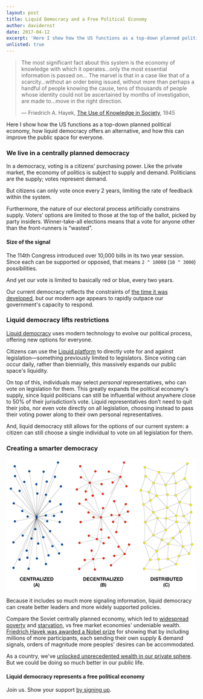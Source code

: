 ```yaml
---
layout: post
title: Liquid Democracy and a Free Political Economy
author: davidernst
date: 2017-04-12
excerpt: 'Here I show how the US functions as a top-down planned political economy, how liquid democracy offers an alternative, and how this can improve the public space for everyone.'
unlisted: true
---
```


> The most significant fact about this system is the economy of knowledge with which it operates...only the most essential information is passed on... The marvel is that in a case like that of a scarcity...without an order being issued, without more than perhaps a handful of people knowing the cause, tens of thousands of people whose identity could not be ascertained by months of investigation, are made to...move in the right direction.
>
> — Friedrich A. Hayek, [The Use of Knowledge in Society](http://www.econlib.org/library/Essays/hykKnw1.html), 1945

Here I show how the US functions as a top-down planned political economy, how liquid democracy offers an alternative, and how this can improve the public space for everyone.

### We live in a centrally planned democracy

In a democracy, voting is a citizens’ purchasing power. Like the private market, the economy of politics is subject to supply and demand. Politicians are the supply; votes represent demand.

But citizens can only vote once every 2 years, limiting the rate of feedback within the system.

Furthermore, the nature of our electoral process artificially constrains supply. Voters’ options are limited to those at the top of the ballot, picked by party insiders. Winner-take-all elections means that a vote for anyone other than the front-runners is “wasted”.

#### Size of the signal

The 114th Congress introduced over 10,000 bills in its two year session. Since each can be supported or opposed, that means `2 ^ 10000` (`10 ^ 3000`) possibilities.

And yet our vote is limited to basically red or blue, every two years.

Our current democracy reflects the constraints of [the time it was developed](/2017/02/09/why-hasnt-voting-changed/), but our modern age appears to rapidly outpace our government's capacity to respond.

### Liquid democracy lifts restrictions

[Liquid democracy](https://intro.liquid.vote) uses modern technology to evolve our political process, offering new options for everyone.

Citizens can use the [Liquid platform](https://join.liquid.vote) to directly vote for and against legislation—something previously limited to legislators. Since voting can occur daily, rather than biennially, this massively expands our public space's liquidity.

On top of this, individuals may select *personal* representatives, who can vote on legislation for them. This greatly expands the political economy's supply, since liquid politicians can still be influential without anywhere close to 50% of their jurisdiction’s vote. Liquid representatives don’t need to quit their jobs, nor even vote directly on all legislation, choosing instead to pass their voting power along to their own personal representatives.

And, liquid democracy still allows for the options of our current system: a citizen can still choose a single individual to vote on all legislation for them.

### Creating a smarter democracy

![](/assets/article_images/2017-04-12-liquid-democracy-and-a-free-political-economy/network_topologies.png)

Because it includes so much more signaling information, liquid democracy can create better leaders and more widely supported policies.

Compare the Soviet centrally planned economy, which led to [widespread poverty](http://www.nytimes.com/1989/01/29/world/soviet-openness-brings-poverty-out-of-the-shadows.html) and [starvation](https://en.wikipedia.org/wiki/Russian_famine_of_1921%E2%80%9322), vs free market economies' undeniable wealth. [Friedrich Hayek was awarded a Nobel prize](https://www.nobelprize.org/nobel_prizes/economic-sciences/laureates/1974/hayek-facts.html) for showing that by including millions of more participants, each sending their own supply & demand signals, orders of magnitude more peoples' desires can be accommodated.

As a country, we've [unlocked unprecedented wealth in our private sphere](https://en.wikipedia.org/wiki/Wealth_in_the_United_States#/media/File:U.S._Household_net_worth_graphic.png). But we could be doing so much better in our public life.

#### Liquid democracy represents a free political economy

Join us. Show your support [by signing up](https://join.liquid.vote).
